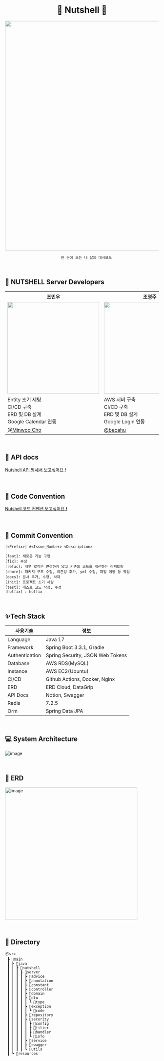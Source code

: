 
<div align="center">

# 🌰 Nutshell 🌰
</div>
<p align="center">
  <img src="https://github.com/TEAM-DAWM/NUTSHELL-SERVER/assets/128598386/e97076fc-c226-41ac-a989-0a74b602defc"
" width=750px>
</p>
<div align="center">
  
        한 눈에 보는 내 삶의 대시보드

</div>


&nbsp;

## 🌈 NUTSHELL Server Developers
<!DOCTYPE html>


<table>
    <tr>
        <th>조민우</th>
        <th>조영주</th>
    </tr>
    <tr>
        <td><img width="300px"src="https://github.com/TEAM-DAWM/NUTSHELL-SERVER/assets/128598386/f9f469c9-6009-4e04-b211-8c88c02ed5b9"
></td>
        <td><img width="300px" src="https://github.com/TEAM-DAWM/NUTSHELL-SERVER/assets/128598386/077d35e0-e918-4315-9471-5c4627d5b433"
></td>
    </tr>
    <tr>
        <td>
            Entity 초기 세팅<br>
            CI/CD 구축<br>
            ERD 및 DB 설계<br>
            Google Calendar 연동
        </td>
        <td>
            AWS 서버 구축<br>
            CI/CD 구축<br>
            ERD 및 DB 설계<br>
            Google Login 연동
        </td>
    </tr>
    <tr>
        <td><a href="https://github.com/minwoo0419">@Minwoo Cho</a></td>
        <td><a href="https://github.com/choyeongju">@becahu</a></td>
    </tr>
</table>

</body>
</html>



&nbsp;


## 🍑 API docs
[Nutshell API 명세서 보고싶어요 ❗](https://topaz-work-262.notion.site/NutShell-API-909b69f8b9f348bc9bc6e76453ee4eb1?pvs=4)

&nbsp;


## 🍋 Code Convention
[Nutshell 코드 컨벤션 보고싶어요 ❗](https://www.notion.so/spring-code-convention-84696b53b3d04759a4d07a5257e2b729?pvs=21)


&nbsp;


## 💌 Commit Convention
```
[<Prefix>] #<Issue_Number> <Description>
```

```
[feat]: 새로운 기능 구현 
[fix]: 수정 
[refac]: 내부 로직은 변경하지 않고 기존의 코드를 개선하는 리팩토링 
[chore]: 패키지 구조 수정, 의존성 추가, yml 수정, 파일 이동 등 작업
[docs]: 문서 추가, 수정, 삭제 
[init]: 프로젝트 초기 세팅 
[test]: 테스트 코드 작성, 수정 
[hotfix] : hotfix
```

&nbsp;


## ✨Tech Stack
| 사용기술 | 정보 |
| --- | --- |
| Language | Java 17 |
| Framework | Spring Boot 3.3.1, Gradle |
| Authentication | Spring Security, JSON Web Tokens |
| Database | AWS RDS(MySQL) |
| Instance | AWS EC2(Ubuntu) |
| CI/CD | Github Actions, Docker, Nginx |
| ERD | ERD Cloud, DataGrip |
| API Docs | Notion, Swagger |
| Redis | 7.2.5 |
| Orm | Spring Data JPA |

&nbsp;

## 💻 System Architecture
![image](https://github.com/TEAM-DAWM/NUTSHELL-SERVER/assets/128598386/84323db3-52f2-474f-bf5b-b3f3d6346c6e)


&nbsp;


## 🌱 ERD
<img width="433" alt="image" src="https://github.com/user-attachments/assets/867f6ae3-20a3-413a-b4f4-05eb62656b97">

&nbsp;

## 📂 Directory

```
📦src
 ┣ 📂main
 ┃ ┣ 📂java
 ┃ ┃ ┣ 📂nutshell
 ┃ ┃ ┃ ┣ 📂server
 ┃ ┃ ┃ ┃ ┣ 📂advice
 ┃ ┃ ┃ ┃ ┣ 📂annotation
 ┃ ┃ ┃ ┃ ┣ 📂constant
 ┃ ┃ ┃ ┃ ┣ 📂controller
 ┃ ┃ ┃ ┃ ┣ 📂domain
 ┃ ┃ ┃ ┃ ┣ 📂dto
 ┃ ┃ ┃ ┃ ┃ ┗ 📂type
 ┃ ┃ ┃ ┃ ┣ 📂exception
 ┃ ┃ ┃ ┃ ┃ ┗ 📂code
 ┃ ┃ ┃ ┃ ┣ 📂repository
 ┃ ┃ ┃ ┃ ┣ 📂security
 ┃ ┃ ┃ ┃ ┃ ┣ 📂config
 ┃ ┃ ┃ ┃ ┃ ┣ 📂filter
 ┃ ┃ ┃ ┃ ┃ ┣ 📂handler
 ┃ ┃ ┃ ┃ ┃ ┗ 📂info
 ┃ ┃ ┃ ┃ ┣ 📂service
 ┃ ┃ ┃ ┃ ┣ 📂swagger
 ┃ ┃ ┃ ┃ ┗ 📂utils
 ┃ ┗ 📂resources
```
